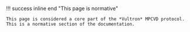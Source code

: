 !!! success inline end "This page is normative"

    This page is considered a core part of the *Vultron* MPCVD protocol.
    This is a normative section of the documentation.
